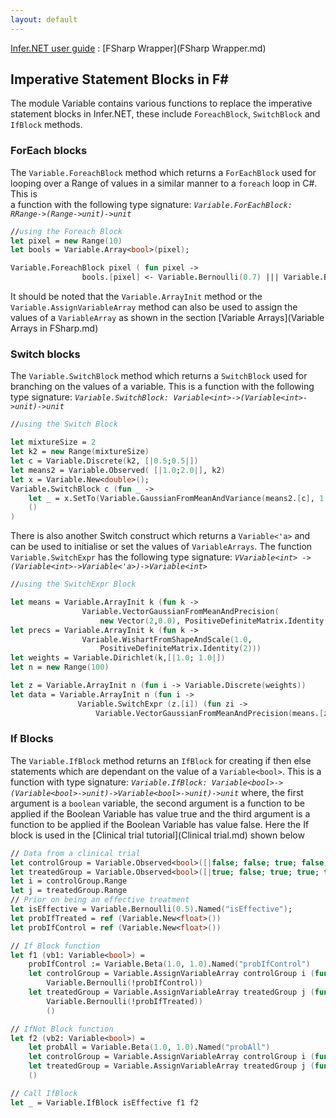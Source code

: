 ```yaml
---
layout: default 
--- 
```

[Infer.NET user guide](index.md) : [FSharp Wrapper](FSharp Wrapper.md)

 

## Imperative Statement Blocks in F\#

The module Variable contains various functions to replace the imperative statement blocks in Infer.NET, these include `ForeachBlock`, `SwitchBlock` and `IfBlock` methods.

### ForEach blocks

The `Variable.ForeachBlock` method which returns a `ForEachBlock` used for looping over a Range of values in a similar manner to a `foreach` loop in C#. This is  
 a function with the following type signature: _`Variable.ForEachBlock: RRange->(Range->unit)->unit`_

```fsharp
//using the Foreach Block  
let pixel = new Range(10)  
let bools = Variable.Array<bool>(pixel);  

Variable.ForeachBlock pixel ( fun pixel ->  
                bools.[pixel] <- Variable.Bernoulli(0.7) ||| Variable.Bernoulli(0.4)())
```

It should be noted that the `Variable.ArrayInit` method  or the `Variable.AssignVariableArray` method can also be used to assign the values of a `VariableArray` as shown in the section [Variable Arrays](Variable Arrays in FSharp.md)

### Switch blocks

The `Variable.SwitchBlock` method which returns a `SwitchBlock` used for branching on the values of a variable. This is a function with the following type signature: _`Variable.SwitchBlock: Variable<int>->(Variable<int>->unit)->unit`_

```fsharp
//using the Switch Block  

let mixtureSize = 2  
let k2 = new Range(mixtureSize)  
let c = Variable.Discrete(k2, [|0.5;0.5|])  
let means2 = Variable.Observed( [|1.0;2.0|], k2)
let x = Variable.New<double>();  
Variable.SwitchBlock c (fun _ -> 
    let _ = x.SetTo(Variable.GaussianFromMeanAndVariance(means2.[c], 1.0))  
    ()  
)
```

There is also another Switch construct which returns a `Variable<'a>` and can be used to initialise or set the values of `VariableArrays`. The function `Variable.SwitchExpr` has the following type signature: _`VVariable<int> -> (Variable<int>->Variable<'a>)->Variable<int>`_

```fsharp
//using the SwitchExpr Block  

let means = Variable.ArrayInit k (fun k ->  
                Variable.VectorGaussianFromMeanAndPrecision(  
                    new Vector(2,0.0), PositiveDefiniteMatrix.Identity(2)))  
let precs = Variable.ArrayInit k (fun k ->  
                Variable.WishartFromShapeAndScale(1.0,  
                    PositiveDefiniteMatrix.Identity(2)))  
let weights = Variable.Dirichlet(k,[|1.0; 1.0|])
let n = new Range(100)

let z = Variable.ArrayInit n (fun i -> Variable.Discrete(weights))  
let data = Variable.ArrayInit n (fun i ->  
               Variable.SwitchExpr (z.[i]) (fun zi ->  
                   Variable.VectorGaussianFromMeanAndPrecision(means.[zi], precs.[zi])))
```

### If Blocks

The `Variable.IfBlock` method returns an `IfBlock` for creating if then else statements which are dependant on the value of a `Variable<bool>`. This is a function with type signature: _`Variable.IfBlock: Variable<bool>->(Variable<bool>->unit)->Variable<bool>->unit)->unit`_ where, the first argument is a `boolean` variable, the second argument is a function to be applied if the Boolean Variable has value true and the third argument is a function to be applied if the Boolean Variable has value false. Here the If block is used in the [Clinical trial tutorial](Clinical trial.md) shown below

```fsharp
// Data from a clinical trial  
let controlGroup = Variable.Observed<bool>([|false; false; true; false; false|])  
let treatedGroup = Variable.Observed<bool>([|true; false; true; true; true |])  
let i = controlGroup.Range  
let j = treatedGroup.Range  
// Prior on being an effective treatment  
let isEffective = Variable.Bernoulli(0.5).Named("isEffective");  
let probIfTreated = ref (Variable.New<float>())  
let probIfControl = ref (Variable.New<float>())

// If Block function  
let f1 (vb1: Variable<bool>) =  
    probIfControl := Variable.Beta(1.0, 1.0).Named("probIfControl")  
    let controlGroup = Variable.AssignVariableArray controlGroup i (fun i ->
        Variable.Bernoulli(!probIfControl)) 
    let treatedGroup = Variable.AssignVariableArray treatedGroup j (fun j ->
        Variable.Bernoulli(!probIfTreated))  
        ()  

// IfNot Block function  
let f2 (vb2: Variable<bool>) =  
    let probAll = Variable.Beta(1.0, 1.0).Named("probAll")  
    let controlGroup = Variable.AssignVariableArray controlGroup i (fun i ->Variable.Bernoulli(probAll))  
    let treatedGroup = Variable.AssignVariableArray treatedGroup j (fun j ->Variable.Bernoulli(probAll))  
    ()  

// Call IfBlock  
let _ = Variable.IfBlock isEffective f1 f2
```
